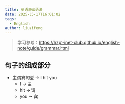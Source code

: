 ```yaml
---
title: 英语基础语法
date: 2025-05-17T16:01:02
tags:
  - English
author: liuzifeng
---
```

> 学习参考：https://hzpt-inet-club.github.io/english-note/guide/grammar.html
## 句子的组成部分

- 主谓宾句型 -> I hit you
	- I -> 主
	- hit -> 谓
	- you -> 宾
	